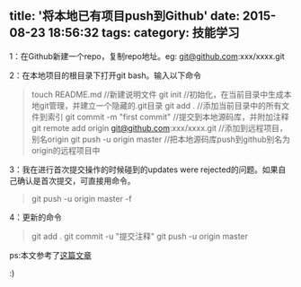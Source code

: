 title: '将本地已有项目push到Github'
date: 2015-08-23 18:56:32
tags:
category: 技能学习
---
1：在Github新建一个repo，复制repo地址。eg: git@github.com:xxx/xxxx.git

2：在本地项目的根目录下打开git bash。输入以下命令
>touch README.md //新建说明文件
>git init	//初始化，在当前目录中生成本地git管理，并建立一个隐藏的.git目录
>git add .	//添加当前目录中的所有文件到索引
>git commit -m "first commit" //提交到本地源码库，并附加注释
>git remote add origin git@github.com:xxx/xxxx.git //添加到远程项目，别名origin
>git push -u origin master //把本地源码库push到github别名为origin的远程项目中

3：我在进行首次提交操作的时候碰到的updates were rejected的问题。如果自己确认是首次提交，可直接用命令。
>git push -u origin master -f

4：更新的命令
>git add .
>git commit -u "提交注释"
>git push -u origin master

ps:本文参考了[这篇文章](http://caibaojian.com/git-create-project-2.html)

:)